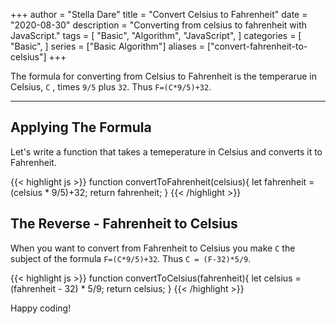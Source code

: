 +++
author = "Stella Dare"
title = "Convert Celsius to Fahrenheit"
date = "2020-08-30"
description = "Converting from celsius to fahrenheit with JavaScript."
tags = [
    "Basic",
    "Algorithm",
    "JavaScript",
]
categories = [
    "Basic",
]
series = ["Basic Algorithm"]
aliases = ["convert-fahrenheit-to-celsius"]
+++

The formula for converting from Celsius to Fahrenheit is the temperarue in Celsius, `C` , times `9/5` plus `32`. Thus `F=(C*9/5)+32`.
<!--more-->

---
## Applying The Formula
Let's write a function that takes a temeperature in Celsius and converts it to Fahrenheit.

{{< highlight js >}}
function convertToFahrenheit(celsius){
    let fahrenheit = (celsius * 9/5)+32;
    return fahrenheit;
}
{{< /highlight >}}

## The Reverse - Fahrenheit to Celsius
When you want to convert from Fahrenheit to Celsius you make `C` the subject of the formula `F=(C*9/5)+32`.
Thus `C = (F-32)*5/9`.

{{< highlight js >}}
function convertToCelsius(fahrenheit){
    let celsius = (fahrenheit - 32) * 5/9;
    return celsius;
}
{{< /highlight >}}

Happy coding!
